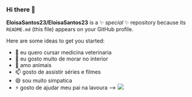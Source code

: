 ### Hi there 👋


**EloisaSantos23/EloisaSantos23** is a ✨ _special_ ✨ repository because its `README.md` (this file) appears on your GitHub profile.

Here are some ideas to get you started:
- 👯 eu quero cursar medicina veterinaria
- 🤔 eu gosto muito de morar no interior
- 💬 amo animais
- 📫 gosto de assistir séries e filmes
- 😄 sou muito simpatica 
- ⚡ gosto de ajudar meu pai na lavoura 
-->
 ![](https://tenor.com/pt-BR/view/laughing-baby-lol-cracking-up-gif-14677835)
